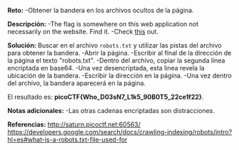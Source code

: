 
**Reto:**
-Obtener la bandera en los archivos ocultos de la página.

**Descripción:**
-The flag is somewhere on this web application not necessarily on the website. Find it.
-Check [this](http://saturn.picoctf.net:60563/) out.

**Solución:**
Buscar en el archivo `robots.txt` y utilizar las pistas del archivo para obtener la bandera.
-Abrir la página.
-Escribir al final de la dirección de la página el texto "robots.txt".
-Dentro del archivo, copiar la segunda línea encriptada en base64.
-Una vez desencriptada, esta linea revela la ubicación de la bandera.
-Escribir la dirección en la página.
-Una vez dentro del archivo, la bandera aparecerá en la página.

El resultado es: **picoCTF{Who_D03sN7_L1k5_90B0T5_22ce1f22}**.

**Notas adicionales:**
-Las otras cadenas encriptadas son distracciones.

**Referencias:**
http://saturn.picoctf.net:60563/
https://developers.google.com/search/docs/crawling-indexing/robots/intro?hl=es#what-is-a-robots.txt-file-used-for